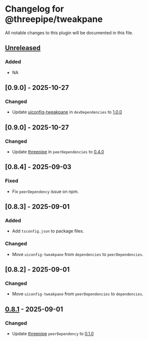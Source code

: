 # Changelog for @threepipe/tweakpane

All notable changes to this plugin will be documented in this file.

[//]: # (The format is based on [Keep a Changelog]&#40;https://keepachangelog.com/en/1.1.0/&#41;, and this project adheres to [Semantic Versioning]&#40;https://semver.org/spec/v2.0.0.html&#41;.)

## [Unreleased]

### Added

- NA

## [0.9.0] - 2025-10-27

### Changed

- Update [uiconfig-tweakpane](https://threepipe.org/) in `devDependencies` to [1.0.0](https://github.com/repalash/threepipe/releases/tag/v1.0.0)

## [0.9.0] - 2025-10-27

### Changed

- Update [threepipe](https://threepipe.org/) in `peerDependencies` to [0.4.0](https://github.com/repalash/threepipe/releases/tag/v0.4.0)

## [0.8.4] - 2025-09-03

### Fixed

- Fix `peerDependency` issue on npm.

## [0.8.3] - 2025-09-01

### Added

- Add `tsconfig.json` to package files.

### Changed

- Move `uiconfig-tweakpane` from `dependencies` to `peerDependencies`.

## [0.8.2] - 2025-09-01

### Changed

- Move `uiconfig-tweakpane` from `peerDependencies` to `dependencies`.

## [0.8.1] - 2025-09-01

### Changed

- Update [threepipe](https://threepipe.org/) `peerDependency` to [0.1.0](https://github.com/repalash/threepipe/releases/tag/v0.1.0)

[unreleased]: https://github.com/repalash/threepipe/tree/dev/plugins/tweakpane
[0.8.1]: https://github.com/repalash/threepipe/releases/tag/@threepipe/plugin-tweakpane-0.8.1
